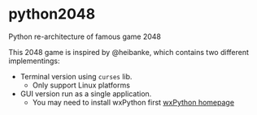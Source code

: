 # python2048
Python re-architecture of famous game 2048

This 2048 game is inspired by @heibanke, which contains two different implementings:

* Terminal version using `curses` lib.
  - Only support Linux platforms
* GUI version run as a single application.
  - You may need to install wxPython first [wxPython homepage](http://wxpython.org)
